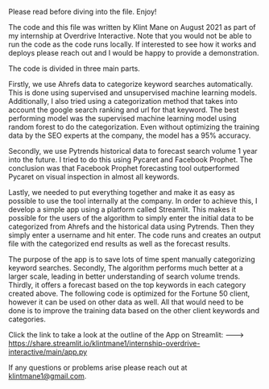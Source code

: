 Please read before diving into the file. Enjoy!

The code and this file was written by Klint Mane on August 2021 as part of my internship at Overdrive Interactive. 
Note that you would not be able to run the code as the code runs locally. If interested to see how it works and 
deploys please reach out and I would be happy to provide a demonstration. 

The code is divided in three main parts. 

Firstly, we use Ahrefs data to categorize keyword searches automatically. This is done using supervised and
unsupervised machine learning models. Additionally, I also tried using a categorization method that takes
into account the google search ranking and url for that keyword. The best performing model was the 
supervised machine learning model using random forest to do the categorization. Even without optimizing 
the training data by the SEO experts at the company, the model has a 95% accuracy. 

Secondly, we use Pytrends historical data to forecast search volume 1 year into the future. I tried to do 
this using Pycaret and Facebook Prophet. The conclusion was that Facebook Prophet forecasting tool 
outperformed Pycaret on visual inspection in almost all keywords.

Lastly, we needed to put everything together and make it as easy as possible to use the tool internally at
the company. In order to achieve this, I develop a simple app using a platform called Streamlit. 
This makes it possible for the users of the algorithm to simply enter the initial data to be categorized 
from Ahrefs and the historical data using Pytrends. Then they simply enter a username and hit enter.
The code runs and creates an output file with the categorized end results as well as the forecast results. 

The purpose of the app is to save lots of time spent manually categorizing keyword searches. Secondly, 
The algorithm performs much better at a larger scale, leading in better understanding of search volume trends.
Thirdly, it offers a forecast based on the top keywords in each category created above. The following code 
is optimized for the Fortune 50 client, however it can be used on other data as well. All that would need to 
be done is to improve the training data based on the other client keywords and categories.

Click the link to take a look at the outline of the App on Streamlit: ---> https://share.streamlit.io/klintmane1/internship-overdrive-interactive/main/app.py

If any questions or problems arise please reach out at klintmane1@gmail.com. 
